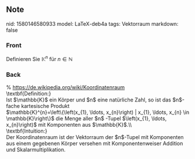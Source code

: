 ## Note
nid: 1580146580933
model: LaTeX-deb4a
tags: Vektorraum
markdown: false

### Front
Definieren Sie $\mathbb{K}^{n}$ für $n \in \mathbb{N}$

### Back
<div>% <a href="https://de.wikipedia.org/wiki/Koordinatenraum">https://de.wikipedia.org/wiki/Koordinatenraum</a></div><div>\textbf{Definition:}</div><div>
</div><div>Ist $\mathbb{K}$ ein Körper und $n$ eine natürliche Zahl, so ist das $n$-fache kartesische Produkt </div><div>$\mathbb{K}^{n}=\left\{\left(x_{1}, \ldots, x_{n}\right) | x_{1}, \ldots, x_{n} \in \mathbb{K}\right\}$
die Menge aller $n$ -Tupel $\left(x_{1}, \ldots, x_{n}\right)$ mit Komponenten aus $\mathbb{K}$.\\
</div><div>
</div><div>
</div><div>\textbf{Intuition:}</div><div>
</div>Der Koordinatenraum ist der Vektorraum der $n$-Tupel mit Komponenten aus einem gegebenen Körper versehen mit Komponentenweiser Addition und Skalarmultiplikation.<div>
</div><div>
</div>
